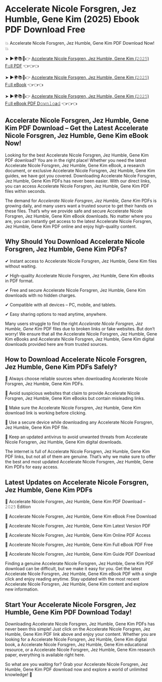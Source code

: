 # Accelerate Nicole Forsgren, Jez Humble, Gene Kim (2025) Ebook PDF Download Free

💥 Accelerate Nicole Forsgren, Jez Humble, Gene Kim PDF Download Now! 💥

➤ ►🌍📚📱👉 [Accelerate Nicole Forsgren, Jez Humble, Gene Kim (𝟸𝟶𝟸𝟻) F𝚞ll PDF](https://getpdf.xyz/accelerate-nicole-forsgren-jez-humble-gene-kim) 👈👈👈


➤ ►🌍📚📱👉 [Accelerate Nicole Forsgren, Jez Humble, Gene Kim (𝟸𝟶𝟸𝟻) F𝚞ll eBook](https://getpdf.xyz/accelerate-nicole-forsgren-jez-humble-gene-kim) 👈👈👈


➤ ►🌍📚📱👉 [Accelerate Nicole Forsgren, Jez Humble, Gene Kim (𝟸𝟶𝟸𝟻) F𝚞ll eBook PDF D𝚘𝚠𝚗𝚕𝚘a𝚍](https://getpdf.xyz/accelerate-nicole-forsgren-jez-humble-gene-kim) 👈👈👈


## Accelerate Nicole Forsgren, Jez Humble, Gene Kim PDF Download – Get the Latest Accelerate Nicole Forsgren, Jez Humble, Gene Kim eBook Now!

Looking for the best Accelerate Nicole Forsgren, Jez Humble, Gene Kim PDF download? You are in the right place! Whether you need the latest Accelerate Nicole Forsgren, Jez Humble, Gene Kim eBook, a research document, or exclusive Accelerate Nicole Forsgren, Jez Humble, Gene Kim guides, we have got you covered. Downloading Accelerate Nicole Forsgren, Jez Humble, Gene Kim PDFs has never been easier. With our direct links, you can access Accelerate Nicole Forsgren, Jez Humble, Gene Kim PDF files within seconds.

The demand for *Accelerate Nicole Forsgren, Jez Humble, Gene Kim* PDFs is growing daily, and many users want a trusted source to get their hands on these files. That’s why we provide safe and secure Accelerate Nicole Forsgren, Jez Humble, Gene Kim eBook downloads. No matter where you are, you can instantly get access to the latest Accelerate Nicole Forsgren, Jez Humble, Gene Kim PDF online and enjoy high-quality content.

## Why Should You Download Accelerate Nicole Forsgren, Jez Humble, Gene Kim PDFs?

✔ Instant access to Accelerate Nicole Forsgren, Jez Humble, Gene Kim files without waiting.

✔ High-quality Accelerate Nicole Forsgren, Jez Humble, Gene Kim eBooks in PDF format.

✔ Free and secure Accelerate Nicole Forsgren, Jez Humble, Gene Kim downloads with no hidden charges.

✔ Compatible with all devices – PC, mobile, and tablets.

✔ Easy sharing options to read anytime, anywhere.

Many users struggle to find the right *Accelerate Nicole Forsgren, Jez Humble, Gene Kim* PDF files due to broken links or fake websites. But don’t worry! We ensure that all the Accelerate Nicole Forsgren, Jez Humble, Gene Kim eBooks and Accelerate Nicole Forsgren, Jez Humble, Gene Kim digital downloads provided here are from trusted sources.

## How to Download Accelerate Nicole Forsgren, Jez Humble, Gene Kim PDFs Safely?

📌 Always choose reliable sources when downloading Accelerate Nicole Forsgren, Jez Humble, Gene Kim PDFs.

📌 Avoid suspicious websites that claim to provide Accelerate Nicole Forsgren, Jez Humble, Gene Kim eBooks but contain misleading links.

📌 Make sure the Accelerate Nicole Forsgren, Jez Humble, Gene Kim download link is working before clicking.

📌 Use a secure device while downloading any Accelerate Nicole Forsgren, Jez Humble, Gene Kim PDF file.

📌 Keep an updated antivirus to avoid unwanted threats from Accelerate Nicole Forsgren, Jez Humble, Gene Kim digital downloads.

The internet is full of Accelerate Nicole Forsgren, Jez Humble, Gene Kim PDF links, but not all of them are genuine. That’s why we make sure to offer the best and most updated Accelerate Nicole Forsgren, Jez Humble, Gene Kim PDFs for easy access.

## Latest Updates on Accelerate Nicole Forsgren, Jez Humble, Gene Kim PDFs

🔹 Accelerate Nicole Forsgren, Jez Humble, Gene Kim PDF Download – 𝟸𝟶𝟸𝟻 Edition

🔹 Accelerate Nicole Forsgren, Jez Humble, Gene Kim eBook Free Download

🔹 Accelerate Nicole Forsgren, Jez Humble, Gene Kim Latest Version PDF

🔹 Accelerate Nicole Forsgren, Jez Humble, Gene Kim Online PDF Access

🔹 Accelerate Nicole Forsgren, Jez Humble, Gene Kim Full eBook PDF Free

🔹 Accelerate Nicole Forsgren, Jez Humble, Gene Kim Guide PDF Download

Finding a genuine Accelerate Nicole Forsgren, Jez Humble, Gene Kim PDF download can be difficult, but we make it easy for you. Get the latest Accelerate Nicole Forsgren, Jez Humble, Gene Kim eBook PDF with a single click and enjoy reading anytime. Stay updated with the most recent Accelerate Nicole Forsgren, Jez Humble, Gene Kim content and explore new information.

## Start Your Accelerate Nicole Forsgren, Jez Humble, Gene Kim PDF Download Today!

Downloading Accelerate Nicole Forsgren, Jez Humble, Gene Kim PDFs has never been this simple! Just click on the Accelerate Nicole Forsgren, Jez Humble, Gene Kim PDF link above and enjoy your content. Whether you are looking for a Accelerate Nicole Forsgren, Jez Humble, Gene Kim digital book, a Accelerate Nicole Forsgren, Jez Humble, Gene Kim educational resource, or a Accelerate Nicole Forsgren, Jez Humble, Gene Kim research paper, everything is available right here.

So what are you waiting for? Grab your Accelerate Nicole Forsgren, Jez Humble, Gene Kim PDF download now and explore a world of unlimited knowledge! 🚀